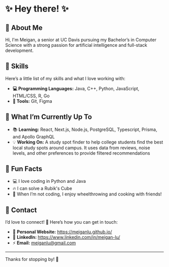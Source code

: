 # ✨ Hey there! ✨

## 🎀 About Me
Hi, I'm Meigan, a senior at UC Davis pursuing my Bachelor’s in Computer Science with a strong passion for artificial intelligence and full-stack development.

## 💫 Skills

Here’s a little list of my skills and what I love working with:

- **💻 Programming Languages:** Java, C++, Python, JavaScript, HTML/CSS, R, Go
- **🔧 Tools:** Git, Figma

## 🚀 What I’m Currently Up To

- 📚 **Learning:** React, Next.js, Node.js, PostgreSQL, Typescript, Prisma, and Apollo GraphQL
- 💡 **Working On:** A study spot finder to help college students find the best local study spots around campus. It uses data from reviews, noise levels, and other preferences to provide filtered recommendations

## 🎨 Fun Facts
- 💻 I love coding in Python and Java
- 🔥 I can solve a Rubik's Cube
- 🎨 When I’m not coding, I enjoy wheelthrowing and cooking with friends!

## 💌 Contact

I’d love to connect! 💖 Here’s how you can get in touch:

- 🌱 **Personal Website:** https://meiganlu.github.io/
- 🧠 **LinkedIn:** https://www.linkedin.com/in/meigan-lu/
- ⚡ **Email:** meiganlu@gmail.com

---

Thanks for stopping by! 🌷